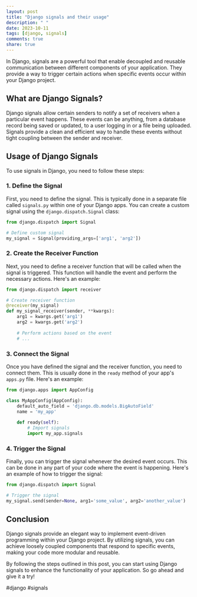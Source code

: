 ```yaml
---
layout: post
title: "Django signals and their usage"
description: " "
date: 2023-10-11
tags: [django, signals]
comments: true
share: true
---
```


In Django, signals are a powerful tool that enable decoupled and reusable communication between different components of your application. They provide a way to trigger certain actions when specific events occur within your Django project.

## What are Django Signals?

Django signals allow certain senders to notify a set of receivers when a particular event happens. These events can be anything, from a database record being saved or updated, to a user logging in or a file being uploaded. Signals provide a clean and efficient way to handle these events without tight coupling between the sender and receiver.

## Usage of Django Signals

To use signals in Django, you need to follow these steps:

### 1. Define the Signal

First, you need to define the signal. This is typically done in a separate file called `signals.py` within one of your Django apps. You can create a custom signal using the `django.dispatch.Signal` class:

```python
from django.dispatch import Signal

# Define custom signal
my_signal = Signal(providing_args=['arg1', 'arg2'])
```

### 2. Create the Receiver Function

Next, you need to define a receiver function that will be called when the signal is triggered. This function will handle the event and perform the necessary actions. Here's an example:

```python
from django.dispatch import receiver

# Create receiver function
@receiver(my_signal)
def my_signal_receiver(sender, **kwargs):
    arg1 = kwargs.get('arg1')
    arg2 = kwargs.get('arg2')
    
    # Perform actions based on the event
    # ...
```

### 3. Connect the Signal

Once you have defined the signal and the receiver function, you need to connect them. This is usually done in the `ready` method of your app's `apps.py` file. Here's an example:

```python
from django.apps import AppConfig

class MyAppConfig(AppConfig):
    default_auto_field = 'django.db.models.BigAutoField'
    name = 'my_app'
    
    def ready(self):
        # Import signals
        import my_app.signals
```

### 4. Trigger the Signal

Finally, you can trigger the signal whenever the desired event occurs. This can be done in any part of your code where the event is happening. Here's an example of how to trigger the signal:

```python
from django.dispatch import Signal

# Trigger the signal
my_signal.send(sender=None, arg1='some_value', arg2='another_value')
```

## Conclusion

Django signals provide an elegant way to implement event-driven programming within your Django project. By utilizing signals, you can achieve loosely coupled components that respond to specific events, making your code more modular and reusable.

By following the steps outlined in this post, you can start using Django signals to enhance the functionality of your application. So go ahead and give it a try!

#django #signals